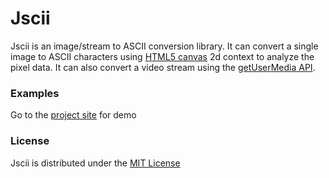 Jscii
=====
Jscii is an image/stream to ASCII conversion library. It can convert a single image to ASCII characters using [HTML5 canvas](http://caniuse.com/canvas) 2d context to analyze the pixel data. It can also convert a video stream using the [getUserMedia API](http://caniuse.com/stream).



### Examples ###

Go to the [project site](http://enotionz.github.com/jscii/) for demo

### License ###

Jscii is distributed under the [MIT License](http://www.opensource.org/licenses/MIT)